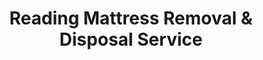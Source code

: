 ---
layout: location.njk
title: Reading Mattress Removal & Disposal Service
description: Professional mattress removal in Reading, PA. Next-day pickup  Licensed, insured, and eco-friendly serving Pennsylvania's fourth-largest city and Berks County center along the Schuylkill River.
permalink: /mattress-removal/pennsylvania/reading/
city: Reading
state: Pennsylvania
stateSlug: pennsylvania
coordinates:
  lat: 40.3356
  lng: -75.9269
pricing:
  startingPrice: 125
  single: 125
  queen: 125
  king: 135
  boxSpring: 30
neighborhoods:
  - name: "Center City"
    zipCodes: ["19601"]
  - name: "Northeast Reading"
    zipCodes: ["19605"]
  - name: "Southeast Reading"
    zipCodes: ["19602"]
  - name: "Southwest Reading"
    zipCodes: ["19611"]
  - name: "Northwest Reading"
    zipCodes: ["19604"]
  - name: "Riverfront District"
    zipCodes: ["19601"]
  - name: "Penn Street Corridor"
    zipCodes: ["19601"]
  - name: "Lancaster Avenue Area"
    zipCodes: ["19611"]
  - name: "Mount Penn Area"
    zipCodes: ["19606"]
  - name: "Kenhorst Borough"
    zipCodes: ["19607"]
  - name: "West Reading Borough"
    zipCodes: ["19611"]
  - name: "Wyomissing Area"
    zipCodes: ["19610"]
  - name: "Shillington Area"
    zipCodes: ["19607"]
  - name: "Temple Area"
    zipCodes: ["19560"]
  - name: "Schuylkill River Area"
    zipCodes: ["19602"]
zipCodes: 
  - "19601"
  - "19602"
  - "19604"
  - "19605"
  - "19606"
  - "19607"
  - "19610"
  - "19611"
recyclingPartners:
  - "City of Reading Public Works"
  - "Penn Waste"
  - "Berks County Solid Waste"
  - "Republic Services"
localRegulations: "Reading allows residents to place one bulky item per week curbside for collection, with mattresses and box springs requiring complete plastic wrapping before placement. The city provides this service as part of regular trash collection without additional fees, though items not accepted require transport to designated drop-off locations. As Pennsylvania's fourth-largest city with 94,897 residents and Berks County's diverse center, Reading's waste management coordinates with multilingual community needs, varied housing density from historic downtown to suburban developments, and the logistical challenges of serving neighborhoods along the Schuylkill River corridor throughout this culturally vibrant metropolitan area."
nearbyCities:
  - name: "Philadelphia"
    distance: "65 miles"
    isSuburb: false
  - name: "Allentown"
    distance: "40 miles"
    isSuburb: false
reviews:
  count: 142
  featured:
    - reviewer: "Carmen R."
      rating: 5
      text: "Family business needed quick mattress disposal after receiving new shipment. They worked around our store hours and handled pickup professionally. Much simpler than wrapping in plastic and coordinating city pickup."
      neighborhood: "Penn Street Corridor"
    - reviewer: "David K."
      rating: 5
      text: "Spring cleaning project left us with two old mattresses to get rid of. Fair pricing and the team navigated our narrow alley access without any issues. Saved us from multiple week waits."
      neighborhood: "Center City"
    - reviewer: "Maria S."
      rating: 5
      text: "Apartment renovation required mattress removal on tight timeline. They scheduled next day pickup and handled everything smoothly. Professional service that understood our project deadlines."
      neighborhood: "Northeast Reading"
faqs:
  - question: "How quickly can you remove mattresses in Reading?"
    answer: "Next-day service throughout Reading's neighborhoods, accommodating Pennsylvania's fourth-largest city logistics and Berks County metropolitan area requirements."
  - question: "Do you serve all Reading neighborhoods?"
    answer: "Complete coverage from Center City to Northeast Reading, Southwest to Northwest areas, across all ZIP codes 19601-19611."
  - question: "What's included in your $125 Reading pickup fee?"
    answer: "Base price covers pickup, loading, transportation, and eco-friendly recycling for one mattress. Box springs add $30 each."
  - question: "How does this compare to Reading's city bulk pickup?"
    answer: "We eliminate the need to wrap mattresses in plastic, avoid one-item-per-week limitations, and provide immediate scheduling without coordinating city collection schedules."
  - question: "Can you handle Reading's diverse neighborhoods?"
    answer: "Yes, our teams understand Reading's varied housing configurations, from historic downtown areas to suburban developments, and can navigate the diverse community needs throughout Berks County's center."
  - question: "Do you coordinate with business and family schedules?"
    answer: "Absolutely. We accommodate family needs, business hours, and project timelines, offering flexible scheduling that works around Reading's community rhythms."
  - question: "Are you licensed for waste removal in Berks County?"
    answer: "We maintain all required Pennsylvania and Berks County permits with comprehensive insurance, providing compliant disposal through our nationwide recycling network."
  - question: "What payment methods do you accept in Reading?"
    answer: "All major credit cards, cash, and invoicing options for residents, businesses, and contractors."
schema:
  "@type": "LocalBusiness"
  name: "A Bedder World Reading"
  address:
    "@type": "PostalAddress"
    addressLocality: "Reading"
    addressRegion: "PA"
    addressCountry: "US"
  geo:
    "@type": "GeoCoordinates" 
    latitude: 40.3356
    longitude: -75.9269
  telephone: "(720) 263-6094"
  priceRange: "$125-$180"
  aggregateRating:
    "@type": "AggregateRating"
    ratingValue: 4.9
    reviewCount: 142
pageContent:
  heroDescription: "Professional mattress removal serving Reading with reliable next-day pickup  Part of our nationwide network that has recycled over 1 million mattresses, we provide licensed, insured service designed for Pennsylvania's fourth-largest city and Berks County center along the Schuylkill River."
  
  aboutService: "Next-day mattress pickup at $125 designed for Reading's unique position as Pennsylvania's fourth-largest city and Berks County's diverse cultural center. From families throughout Center City's historic neighborhoods to business owners along Penn Street Corridor and residents in communities from Mount Penn to West Reading, Reading's 94,897 residents face distinct disposal challenges across this multilingual metropolitan area. Rather than wrapping mattresses in plastic for weekly city collection, coordinating with one-item-per-week limitations, or making trips to designated drop-off locations, our streamlined service handles everything through one simple appointment. Whether you live near the Schuylkill River waterfront, in Northeast Reading's established neighborhoods, or suburban areas throughout Wyomissing and Shillington, we understand the practical needs of Pennsylvania's most culturally diverse major city. Each collected mattress flows through our national recycling network that has processed over 1 million units, with 80% of materials recovered for manufacturing reuse - supporting the same resourcefulness and community spirit that characterizes Berks County's vibrant center."

  serviceAreasIntro: "Professional mattress pickup serves all Reading neighborhoods from Center City to suburban communities, expertly coordinating with diverse community needs and Schuylkill River area access requirements. From historic downtown districts to surrounding boroughs, our operations understand multilingual community patterns and varied housing configurations. Service flexibility accommodates family schedules, business operations, and the dynamic needs of Pennsylvania's fourth-largest city with ongoing cultural and economic development."

  regulationsCompliance: "Reading requires mattresses to be completely wrapped in plastic before curbside placement and limits residents to one bulky item per week through city collection. Our professional service bypasses these hassles entirely - no plastic wrapping needed, no weekly waiting periods, and no coordination with city schedules. We provide immediate next-day pickup with transparent pricing, making us the superior choice for Reading residents who value convenience and reliability over complicated municipal requirements."

  environmentalImpact: "Environmental stewardship aligns with Reading's commitment to sustainable community development and Schuylkill River conservation. Our mattress recycling initiative ensures 80% of collected materials avoid regional landfills, instead flowing into manufacturing processes that create new products. Steel springs support construction applications, foam components become padding for various projects, and textile materials gain new purpose through advanced processing. This responsible approach preserves the natural beauty of the Schuylkill River corridor while providing the diverse community with disposal solutions that honor both cultural heritage and environmental responsibility."

  howItWorksScheduling: "Flexible scheduling respects Reading's community rhythms and metropolitan patterns, accommodating business operations, family schedules, and the varied cultural needs of Pennsylvania's fourth-largest city."

  howItWorksService: "Licensed pickup teams understand Reading's diverse neighborhoods and historic area access requirements, handling all Berks County disposal requirements with community expertise and professional efficiency."

  howItWorksDisposal: "Each mattress connects to our nationwide recycling network's proven processing capabilities, where Pennsylvania's environmental standards guide component recovery through sustainable manufacturing partnerships that support the Commonwealth's conservation and community leadership."

  sidebarStats:
    mattressesRemoved: "1,950"
---